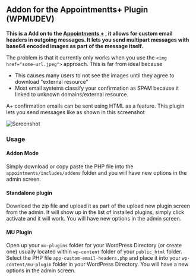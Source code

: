 ## Addon for the Appointmentts+ Plugin (WPMUDEV)

__This is a Add on to the [Appointments +](https://premium.wpmudev.org/project/appointments-plus/) , it allows for custom email headers in outgoing messages. It lets you send multipart messages with base64 encoded images as part of the message itself.__


The problem is that it currently only works when you use the `<img href="some-url.jpeg">` approach. This is far from ideal because

 * This causes many users to not see the images until they agree to download "external resource" 
 * Most email systems classify your confirmation as SPAM because it linked to unknown domains/external resource.

A+ confirmation emails can be sent using HTML as a feature. This plugin lets you send messages like as shown in this screenshot

![Screenshot](http://i57.tinypic.com/30ttgzc.png)


### Usage 

#### Addon Mode

Simply download or copy paste the PHP file into the `appointments/includes/addons` folder and you will have new options in the admin screen.

#### Standalone plugin 

Download the zip file and upload it as part of the upload new plugin screen from the admin. It will show up in the list of installed plugins, simply click activate and it will work. You will have new options in the admin screen.

#### MU Plugin

Open up your `mu-plugins` folder for your WordPress Directory (or create one) usually located within `wp-content` folder of your `public_html` folder. Select the PHP file `app-custom-email-headers.php` and place it into your `wp-content/mu-plugin` folder in your WordPress Directory. You will have a new options in the admin screen.



